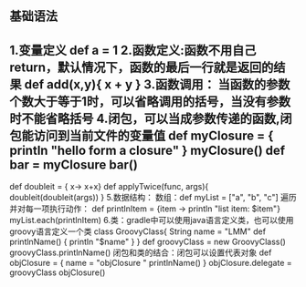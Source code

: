 ## 基础语法
1.变量定义
  def a = 1
2.函数定义:函数不用自己return，默认情况下，函数的最后一行就是返回的结果
  def add(x,y){
     x + y
  }
3.函数调用：
  当函数的参数个数大于等于1时，可以省略调用的括号，当没有参数时不能省略括号
4.闭包，可以当成参数传递的函数,闭包能访问到当前文件的变量值
  def myClosure = {
     println "hello form a closure"
  }
  myClosure()
  def bar = myClosure
  bar()
  -------------------------------
  def doubleit = { x-> x+x}
  def applyTwice(func, args){
      doubleit(doubleit(args))
  }
5.数据结构：
  数组：def myList = ["a", "b", "c"]
  遍历并对每一项执行动作：
  def printlnItem = {item -> println "list item:  $item"}
  myList.each(printlnItem)
6.类：gradle中可以使用java语言定义类，也可以使用groovy语言定义一个类
  class GroovyClass{
     String name = "LMM"
     def printlnName() {
        println "$name"
     }
  }
  def groovyClass = new GroovyClass()
  groovyClass.printlnName()
  闭包和类的结合：闭包可以设置代表对象
  def objClosure = {
     name = "objClosure "
     printlnName()
  }
  objClosure.delegate = groovyClass
  objClosure()